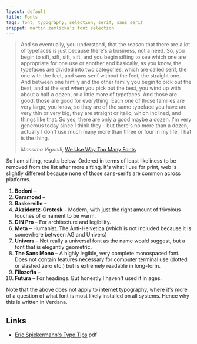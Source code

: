 ```yaml
---
layout: default
title: Fonts
tags: font, typography, selection, serif, sans serif
snippet: martin zemlicka's font selection
---
```


> And so eventually, you understand, that the reason that there are a lot of
> typefaces is just because there's a business, not a need.  So, you begin to
> sift, sift, sift, sift, and you begin sifting to see which one are
> appropriate for one use or another and basically, as you know, the typefaces
> are divided into two categories, which are called serif, the one with the
> feet, and sans serif without the feet, the straight one.  And between one
> family and the other family you begin to pick out the best, and at the end
> when you pick out the best, you wind up with about a half a dozen, or a
> little more of typefaces.  And those are good, those are good for everything.
> Each one of those families are very large, you know, so they are of the same
> typeface you have are very thin or very big, they are straight or italic,
> which inclined, and things like that.  So yes, there are only a good maybe a
> dozen.  I'm very generous today since I think they – but there's no more than
> a dozen, actually I don't use much many more than three or four in my life.
> That is the thing.
>
> <cite>Massimo Vignelli</cite>, [We Use Way Too Many Fonts](http://bigthink.com/videos/we-use-way-too-many-fonts)

So I am sifting, results below. Ordered in terms of least likeliness
to be removed from the list after more sifting. It's what I use for print, web
is slightly different because none of those sans-serifs are common across
platforms.

1. **Bodoni** – 
2. **Garamond** – 
3. **Baskerville** – 
3. **Akzidentz-Grotesk** – Modern, with just the right amount of frivolous
   touches of ornament to be warm.
2. **DIN Pro** – For architecture and legibility.
3. **Meta** – Humanist. The Anti-Helvetica (which is not included because it is
   somewhere between AG and Univers)
5. **Univers** – Not really a universal font as the name would suggest, but a
   font that is elegantly geometric.
5. **The Sans Mono** – A highly legible, very complete monospaced font. Does
   not contain features necessary for computer terminal use (dotted or slashed
   zero etc.) but is extremely readable in long-form.
2. **Filozofia** – 
3. **Futura** – For headings. But honestly I haven't used it in ages.

Note that the above does not apply to internet typography, where it's more of a
question of what font is most likely installed on all systems. Hence why this
is written in Verdana.

## Links

* [Eric Spiekermann's Typo Tips](http://www.fontshop.com/education/pdf/typo_tips.pdf) pdf
